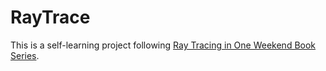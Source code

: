 # RayTrace

This is a self-learning project following [Ray Tracing in One Weekend Book Series](https://github.com/RayTracing/raytracing.github.io).
